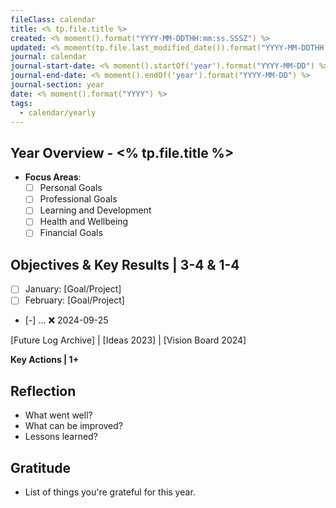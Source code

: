 ```yaml
---
fileClass: calendar
title: <% tp.file.title %>
created: <% moment().format("YYYY-MM-DDTHH:mm:ss.SSSZ") %>
updated: <% moment(tp.file.last_modified_date()).format("YYYY-MM-DDTHH:mm:ss.SSSZ") %>
journal: calendar
journal-start-date: <% moment().startOf('year').format("YYYY-MM-DD") %>
journal-end-date: <% moment().endOf('year').format("YYYY-MM-DD") %>
journal-section: year
date: <% moment().format("YYYY") %>
tags:
  - calendar/yearly
---
```


## Year Overview - <% tp.file.title %>

- **Focus Areas**:
  - [ ] Personal Goals
  - [ ] Professional Goals
  - [ ] Learning and Development
  - [ ] Health and Wellbeing
  - [ ] Financial Goals

## **Objectives & Key Results | 3-4 & 1-4**

- [ ] January: [Goal/Project]
- [ ] February: [Goal/Project]
- [-] ... ❌ 2024-09-25


[Future Log Archive] | [Ideas 2023] | [Vision Board 2024]

**Key Actions | 1+**


## Reflection

- What went well?
- What can be improved?
- Lessons learned?

## Gratitude

- List of things you're grateful for this year.
